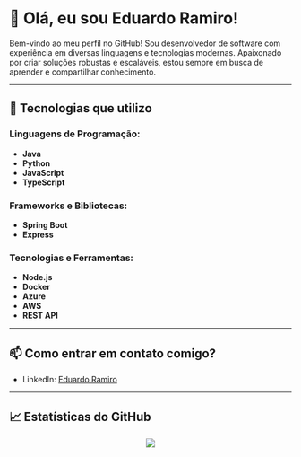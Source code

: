 # 👋 Olá, eu sou Eduardo Ramiro!

Bem-vindo ao meu perfil no GitHub! Sou desenvolvedor de software com experiência em diversas linguagens e tecnologias modernas. Apaixonado por criar soluções robustas e escaláveis, estou sempre em busca de aprender e compartilhar conhecimento.

---
## 🚀 Tecnologias que utilizo

### Linguagens de Programação:
- **Java**
- **Python**
- **JavaScript**
- **TypeScript**

### Frameworks e Bibliotecas:
- **Spring Boot**
- **Express**

### Tecnologias e Ferramentas:
- **Node.js**
- **Docker**
- **Azure**
- **AWS**
- **REST API**
---

## 📫 Como entrar em contato comigo?

- LinkedIn: [Eduardo Ramiro](https://www.linkedin.com/in/eduardoramiro)

---

## 📈 Estatísticas do GitHub

<p align="center">
  <img src="https://github-readme-stats.vercel.app/api/top-langs/?username=exxardo&layout=compact&theme=vue-dark"/>
  <!– <img src="https://github-readme-stats.vercel.app/api?username=exxardo&show_icons=true&hide=contribs&theme=vue-dark"/>
</p>

